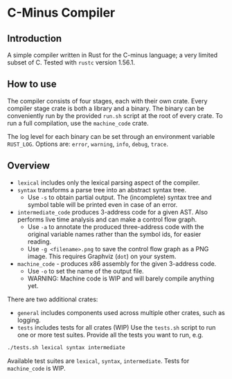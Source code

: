 # C-Minus Compiler

## Introduction

A simple compiler written in Rust for the C-minus language; a very limited subset of C. Tested with `rustc` version 1.56.1.

## How to use

The compiler consists of four stages, each with their own crate. Every compiler stage crate is both a library and a binary. The binary can be conveniently run by the provided `run.sh` script at the root of every crate. To run a full compilation, use the `machine_code` crate.

The log level for each binary can be set through an environment variable `RUST_LOG`. Options are: `error`, `warning`, `info`, `debug`, `trace`.

## Overview

- `lexical` includes only the lexical parsing aspect of the compiler.
- `syntax` transforms a parse tree into an abstract syntax tree.
  - Use `-s` to obtain partial output. The (incomplete) syntax tree and symbol table will be printed even in case of an error.
- `intermediate_code` produces 3-address code for a given AST. Also performs live time analysis and can make a control flow graph.
  - Use `-a` to annotate the produced three-address code with the original variable names rather than the symbol ids, for easier reading.
  - Use `-g <filename>.png` to save the control flow graph as a PNG image. This requires Graphviz (`dot`) on your system.
- `machine_code` - produces x86 assembly for the given 3-address code.
  - Use `-o` to set the name of the output file.
  - WARNING: Machine code is WIP and will barely compile anything yet.

There are two additional crates:

- `general` includes components used across multiple other crates, such as logging.
- `tests` includes tests for all crates (WIP)
  Use the `tests.sh` script to run one or more test suites. Provide all the tests you want to run, e.g.

```bash
./tests.sh lexical syntax intermediate
```

Available test suites are `lexical`, `syntax`, `intermediate`. Tests for `machine_code` is WIP.

